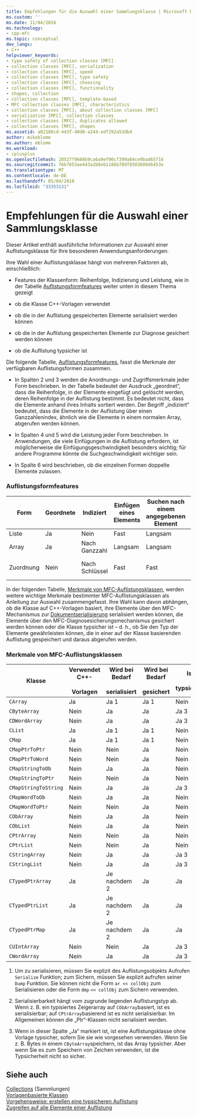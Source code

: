 ```yaml
---
title: Empfehlungen für die Auswahl einer Sammlungsklasse | Microsoft Docs
ms.custom: ''
ms.date: 11/04/2016
ms.technology:
- cpp-mfc
ms.topic: conceptual
dev_langs:
- C++
helpviewer_keywords:
- type safety of collection classes [MFC]
- collection classes [MFC], serialization
- collection classes [MFC], speed
- collection classes [MFC], type safety
- collection classes [MFC], choosing
- collection classes [MFC], functionality
- shapes, collection
- collection classes [MFC], template-based
- MFC collection classes [MFC], characteristics
- collection classes [MFC], about collection classes [MFC]
- serialization [MFC], collection classes
- collection classes [MFC], duplicates allowed
- collection classes [MFC], shapes
ms.assetid: a82188cd-443f-40d8-a244-edf292a53db4
author: mikeblome
ms.author: mblome
ms.workload:
- cplusplus
ms.openlocfilehash: 28527f9668b9ca6a9ef00cf399a04ce9bad65716
ms.sourcegitcommit: 76b7653ae443a2b8eb1186b789f8503609d6453e
ms.translationtype: MT
ms.contentlocale: de-DE
ms.lasthandoff: 05/04/2018
ms.locfileid: "33353131"
---
```

# <a name="recommendations-for-choosing-a-collection-class"></a>Empfehlungen für die Auswahl einer Sammlungsklasse
Dieser Artikel enthält ausführliche Informationen zur Auswahl einer Auflistungsklasse für Ihre besonderen Anwendungsanforderungen.  
  
 Ihre Wahl einer Auflistungsklasse hängt von mehreren Faktoren ab, einschließlich:  
  
-   Features der Klassenform: Reihenfolge, Indizierung und Leistung, wie in der Tabelle [Auflistungsformfeatures](#_core_collection_shape_features) weiter unten in diesem Thema gezeigt  
  
-   ob die Klasse C++-Vorlagen verwendet  
  
-   ob die in der Auflistung gespeicherten Elemente serialisiert werden können  
  
-   ob die in der Auflistung gespeicherten Elemente zur Diagnose gesichert werden können  
  
-   ob die Auflistung typsicher ist  
  
 Die folgende Tabelle, [Auflistungsformfeatures](#_core_collection_shape_features), fasst die Merkmale der verfügbaren Auflistungsformen zusammen.  
  
-   In Spalten 2 und 3 werden die Anordnungs- und Zugriffsmerkmale jeder Form beschrieben. In der Tabelle bedeutet der Ausdruck „geordnet“, dass die Reihenfolge, in der Elemente eingefügt und gelöscht werden, deren Reihenfolge in der Auflistung bestimmt. Es bedeutet nicht, dass die Elemente anhand ihres Inhalts sortiert werden. Der Begriff „indiziert“ bedeutet, dass die Elemente in der Auflistung über einen Ganzzahlenindex, ähnlich wie die Elemente in einem normalen Array, abgerufen werden können.  
  
-   In Spalten 4 und 5 wird die Leistung jeder Form beschrieben. In Anwendungen, die viele Einfügungen in die Auflistung erfordern, ist möglicherweise die Einfügungsgeschwindigkeit besonders wichtig; für andere Programme könnte die Suchgeschwindigkeit wichtiger sein.  
  
-   In Spalte 6 wird beschrieben, ob die einzelnen Formen doppelte Elemente zulassen.  
  
### <a name="_core_collection_shape_features"></a>  Auflistungsformfeatures  
  
|Form|Geordnete|Indiziert|Einfügen eines Elements|Suchen nach einem angegebenen Element|Doppelte Elemente|  
|-----------|--------------|--------------|-----------------------|----------------------------------|-------------------------|  
|Liste|Ja|Nein|Fast|Langsam|Ja|  
|Array|Ja|Nach Ganzzahl|Langsam|Langsam|Ja|  
|Zuordnung|Nein|Nach Schlüssel|Fast|Fast|Nein (Schlüssel) Ja (Werte)|  
  
 In der folgenden Tabelle, [Merkmale von MFC-Auflistungsklassen](#_core_characteristics_of_mfc_collection_classes), werden weitere wichtige Merkmale bestimmter MFC-Auflistungsklassen als Anleitung zur Auswahl zusammengefasst. Ihre Wahl kann davon abhängen, ob die Klasse auf C++-Vorlagen basiert, ihre Elemente über den MFC-Mechanismus zur [Dokumentserialisierung](../mfc/serialization-in-mfc.md) serialisiert werden können, die Elemente über den MFC-Diagnosesicherungsmechanismus gesichert werden können oder die Klasse typsicher ist – d. h., ob Sie den Typ der Elemente gewährleisten können, die in einer auf der Klasse basierenden Auflistung gespeichert und daraus abgerufen werden.  
  
### <a name="_core_characteristics_of_mfc_collection_classes"></a>  Merkmale von MFC-Auflistungsklassen  
  
|Klasse|Verwendet C++-<br /><br /> Vorlagen|Wird bei Bedarf<br /><br /> serialisiert|Wird bei Bedarf<br /><br /> gesichert|Is<br /><br /> typsicher|  
|-----------|------------------------------|---------------------------|-----------------------|-----------------------|  
|`CArray`|Ja|Ja 1|Ja 1|Nein|  
|`CByteArray`|Nein|Ja|Ja|Ja 3|  
|`CDWordArray`|Nein|Ja|Ja|Ja 3|  
|`CList`|Ja|Ja 1|Ja 1|Nein|  
|`CMap`|Ja|Ja 1|Ja 1|Nein|  
|`CMapPtrToPtr`|Nein|Nein|Ja|Nein|  
|`CMapPtrToWord`|Nein|Nein|Ja|Nein|  
|`CMapStringToOb`|Nein|Ja|Ja|Nein|  
|`CMapStringToPtr`|Nein|Nein|Ja|Nein|  
|`CMapStringToString`|Nein|Ja|Ja|Ja 3|  
|`CMapWordToOb`|Nein|Ja|Ja|Nein|  
|`CMapWordToPtr`|Nein|Nein|Ja|Nein|  
|`CObArray`|Nein|Ja|Ja|Nein|  
|`CObList`|Nein|Ja|Ja|Nein|  
|`CPtrArray`|Nein|Nein|Ja|Nein|  
|`CPtrList`|Nein|Nein|Ja|Nein|  
|`CStringArray`|Nein|Ja|Ja|Ja 3|  
|`CStringList`|Nein|Ja|Ja|Ja 3|  
|`CTypedPtrArray`|Ja|Je nachdem 2|Ja|Ja|  
|`CTypedPtrList`|Ja|Je nachdem 2|Ja|Ja|  
|`CTypedPtrMap`|Ja|Je nachdem 2|Ja|Ja|  
|`CUIntArray`|Nein|Nein|Ja|Ja 3|  
|`CWordArray`|Nein|Ja|Ja|Ja 3|  
  
 1. Um zu serialisieren, müssen Sie explizit des Auflistungsobjekts Aufrufen `Serialize` Funktion; zum Sichern, müssen Sie explizit aufrufen seiner `Dump` Funktion. Sie können nicht die Form `ar << collObj` zum Serialisieren oder die Form `dmp` `<< collObj` zum Sichern verwenden.  
  
 2. Serialisierbarkeit hängt vom zugrunde liegenden Auflistungstyp ab. Wenn z. B. ein typisiertes Zeigerarray auf `CObArray`basiert, ist es serialisierbar; auf `CPtrArray`basierend ist es nicht serialisierbar. Im Allgemeinen können die „Ptr“-Klassen nicht serialisiert werden.  
  
 3. Wenn in dieser Spalte „Ja“ markiert ist, ist eine Auflistungsklasse ohne Vorlage typsicher, sofern Sie sie wie vorgesehen verwenden. Wenn Sie z. B. Bytes in einem `CByteArray`speichern, ist das Array typsicher. Aber wenn Sie es zum Speichern von Zeichen verwenden, ist die Typsicherheit nicht so sicher.  
  
## <a name="see-also"></a>Siehe auch  
 [Collections](../mfc/collections.md)  (Sammlungen)  
 [Vorlagenbasierte Klassen](../mfc/template-based-classes.md)   
 [Vorgehensweise: erstellen eine typsicheren Auflistung](../mfc/how-to-make-a-type-safe-collection.md)   
 [Zugreifen auf alle Elemente einer Auflistung](../mfc/accessing-all-members-of-a-collection.md)

